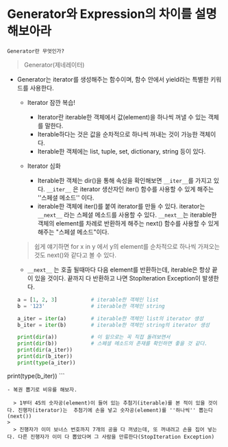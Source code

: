 # Generator와 Expression의 차이를 설명해보아라

`Generator란 무엇인가?`

> Generator(제네레이터)



- Generator는 iterator를 생성해주는 함수이며, 함수 안에서 yield라는 특별한 키워드를 사용한다.
  - Iterator 잠깐 복습!

    - Iterator란 iterable한 객체에서 값(element)을 하나씩 꺼낼 수 있는 객체를 말한다.
    - Iterable하다는 것은 값을 순차적으로 하나씩 꺼내는 것이 가능한 객체이다.
    - Iterable한 객체에는 list, tuple, set, dictionary, string 등이 있다.

  - Iterator 심화

    - Iterable한 객체는 dir()을 통해 속성을 확인해보면 `__iter__`를 가지고 있다. `__iter__` 은 iterator 생산자인 iter() 함수를 사용할 수 있게 해주는 ''스페셜 메소드'' 이다.
    - iterable한 객체에 iter()를 붙여 iterator를 만들 수 있다. iterator는 `__next__` 라는 스페셜 메소드를 사용할 수 있다. `__next__`는 iterable한 객체의 element를 차례로 반환하게 해주는 next() 함수를 사용할 수 있게 해주는 "스페셜 메소드"이다.
    
  > 쉽게 얘기하면 for x in y 에서 y의 element를 순차적으로 하나씩 가져오는 것도 next()와 같다고 볼 수 있다.
    - `__next__` 는 호출 될때마다 다음 element를 반환하는데, iterable은 항상 끝이 있을 것이다. 끝까지 다 반환하고 나면 StopIteration Exception이 발생한다.
    
    ```python
    a = [1, 2, 3] 			# iterable한 객체인 list
    b = '123'				# iterable한 객체인 string
    
    a_iter = iter(a)		# iterable한 객체인 list의 iterator 생성
    b_iter = iter(b)		# iterable한 객체인 string의 iterator 생성
    
    print(dir(a))			# 이 밑으로는 꼭 직접 돌려보면서
    print(dir(b))			# 스페셜 메소드의 존재를 확인하면 좋을 것 같다.
    print(dir(a_iter))
    print(dir(b_iter))
    print(type(a_iter))
print(type(b_iter))
    ```

    - 복권 뽑기로 비유를 해보자.
    
      > 1부터 45의 숫자공(element)이 들어 있는 추첨기(iterable)를 본 적이 있을 것이다. 진행자(iterator)는  추첨기에 손을 넣고 숫자공(element)를 ''하나씩'' 뽑는다(next())
    >
      > 진행자가 이미 보너스 번호까지 7개의 공을 다 꺼냈는데, 또 꺼내려고 손을 집어 넣는다. 다른 진행자가 이미 다 뽑았다며 그 사람을 만류한다(StopIteration Exception)
  

